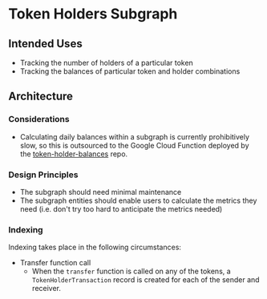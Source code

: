 # Token Holders Subgraph

## Intended Uses

- Tracking the number of holders of a particular token
- Tracking the balances of particular token and holder combinations

## Architecture

### Considerations

- Calculating daily balances within a subgraph is currently prohibitively slow, so this is outsourced to the Google Cloud Function deployed by the [token-holder-balances](https://github.com/OlympusDAO/token-holder-balances) repo.

### Design Principles

- The subgraph should need minimal maintenance
- The subgraph entities should enable users to calculate the metrics they need (i.e. don't try too hard to anticipate the metrics needed)

### Indexing

Indexing takes place in the following circumstances:

- Transfer function call
    - When the `transfer` function is called on any of the tokens, a `TokenHolderTransaction` record is created for each of the sender and receiver.
